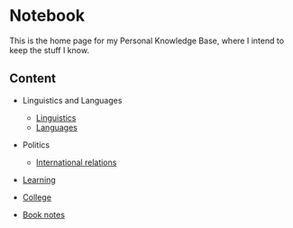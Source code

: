 # Notebook

This is the home page for my Personal Knowledge Base, where I intend to keep the stuff I know. 

## Content

- Linguistics and Languages
	- [Linguistics](content/Linguistics.md)
	- [Languages](content/Languages.md)

- Politics
	- [International relations](contents/IR.md)

- [Learning](contents/Learning.md)

- [College](contents/College.md)

- [Book notes](content/booknotes.md)